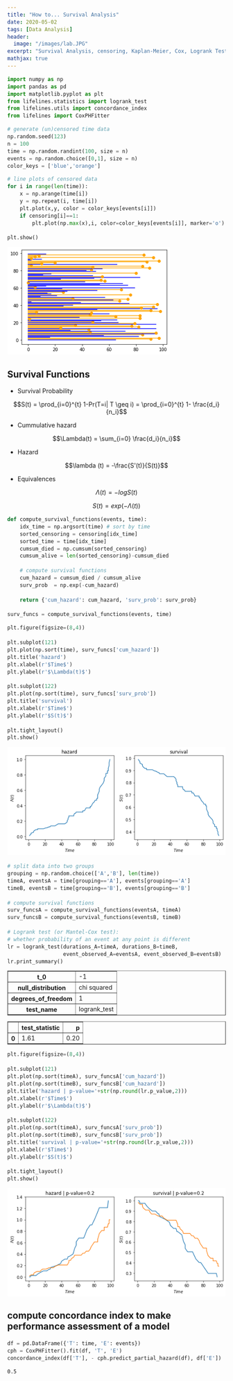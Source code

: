 ```yaml
---
title: "How to... Survival Analysis"
date: 2020-05-02
tags: [Data Analysis]
header:
  image: "/images/lab.JPG"
excerpt: "Survival Analysis, censoring, Kaplan-Meier, Cox, Logrank Test"
mathjax: true
---
```


```python
import numpy as np
import pandas as pd
import matplotlib.pyplot as plt
from lifelines.statistics import logrank_test
from lifelines.utils import concordance_index
from lifelines import CoxPHFitter
```


```python
# generate (un)censored time data
np.random.seed(123)
n = 100
time = np.random.randint(100, size = n)
events = np.random.choice([0,1], size = n)
color_keys = ['blue','orange']
```


```python
# line plots of censored data
for i in range(len(time)):
    x = np.arange(time[i])
    y = np.repeat(i, time[i])
    plt.plot(x,y, color = color_keys[events[i]])
    if censoring[i]==1:
        plt.plot(np.max(x),i, color=color_keys[events[i]], marker='o')
    
plt.show()
```


![png](/images/2020-05-02-howto-survival_analysis_files/2020-05-02-howto-survival_analysis_2_0.png)


## Survival Functions
- Survival Probability

$$S(t) = \prod_{i=0}^{t} 1-Pr(T=i| T \geq i) = \prod_{i=0}^{t} 1- \frac{d_i}{n_i}$$

- Cummulative hazard

$$\Lambda(t) = \sum_{i=0} \frac{d_i}{n_i}$$

- Hazard

$$\lambda (t) = -\frac{S'(t)}{S(t)}$$

- Equivalences

$$\Lambda(t) = -log S(t)$$

$$S(t) = exp(-\Lambda(t))$$


```python
def compute_survival_functions(events, time):
    idx_time = np.argsort(time) # sort by time
    sorted_censoring = censoring[idx_time]
    sorted_time = time[idx_time]
    cumsum_died = np.cumsum(sorted_censoring)
    cumsum_alive = len(sorted_censoring)-cumsum_died

    # compute survival functions
    cum_hazard = cumsum_died / cumsum_alive
    surv_prob  = np.exp(-cum_hazard)
    
    return {'cum_hazard': cum_hazard, 'surv_prob': surv_prob}

surv_funcs = compute_survival_functions(events, time)
```


```python
plt.figure(figsize=(8,4))

plt.subplot(121)
plt.plot(np.sort(time), surv_funcs['cum_hazard'])
plt.title('hazard')
plt.xlabel(r'$Time$')
plt.ylabel(r'$\Lambda(t)$')

plt.subplot(122)
plt.plot(np.sort(time), surv_funcs['surv_prob'])
plt.title('survival')
plt.xlabel(r'$Time$')
plt.ylabel(r'$S(t)$')

plt.tight_layout()
plt.show()
```


![png](/images/2020-05-02-howto-survival_analysis_files/2020-05-02-howto-survival_analysis_5_0.png)



```python
# split data into two groups
grouping = np.random.choice(['A','B'], len(time))
timeA, eventsA = time[grouping=='A'], events[grouping=='A'] 
timeB, eventsB = time[grouping=='B'], events[grouping=='B']

# compute survival functions
surv_funcsA = compute_survival_functions(eventsA, timeA)
surv_funcsB = compute_survival_functions(eventsB, timeB)

# Logrank test (or Mantel-Cox test): 
# whether probability of an event at any point is different
lr = logrank_test(durations_A=timeA, durations_B=timeB,
                  event_observed_A=eventsA, event_observed_B=eventsB)
lr.print_summary()
```


<div>
<style scoped>
    .dataframe tbody tr th:only-of-type {
        vertical-align: middle;
    }

    .dataframe tbody tr th {
        vertical-align: top;
    }

    .dataframe thead th {
        text-align: right;
    }
</style>
<table border="1" class="dataframe">
  <tbody>
    <tr>
      <th>t_0</th>
      <td>-1</td>
    </tr>
    <tr>
      <th>null_distribution</th>
      <td>chi squared</td>
    </tr>
    <tr>
      <th>degrees_of_freedom</th>
      <td>1</td>
    </tr>
    <tr>
      <th>test_name</th>
      <td>logrank_test</td>
    </tr>
  </tbody>
</table>
</div><table border="1" class="dataframe">
  <thead>
    <tr style="text-align: right;">
      <th></th>
      <th>test_statistic</th>
      <th>p</th>
    </tr>
  </thead>
  <tbody>
    <tr>
      <th>0</th>
      <td>1.61</td>
      <td>0.20</td>
    </tr>
  </tbody>
</table>



```python
plt.figure(figsize=(8,4))

plt.subplot(121)
plt.plot(np.sort(timeA), surv_funcsA['cum_hazard'])
plt.plot(np.sort(timeB), surv_funcsB['cum_hazard'])
plt.title('hazard | p-value='+str(np.round(lr.p_value,2)))
plt.xlabel(r'$Time$')
plt.ylabel(r'$\Lambda(t)$')

plt.subplot(122)
plt.plot(np.sort(timeA), surv_funcsA['surv_prob'])
plt.plot(np.sort(timeB), surv_funcsB['surv_prob'])
plt.title('survival | p-value='+str(np.round(lr.p_value,2)))
plt.xlabel(r'$Time$')
plt.ylabel(r'$S(t)$')

plt.tight_layout()
plt.show()
```


![png](/images/2020-05-02-howto-survival_analysis_files/2020-05-02-howto-survival_analysis_7_0.png)


## compute concordance index to make performance assessment of a model


```python
df = pd.DataFrame({'T': time, 'E': events})
cph = CoxPHFitter().fit(df, 'T', 'E')
concordance_index(df['T'], - cph.predict_partial_hazard(df), df['E'])
```




    0.5


